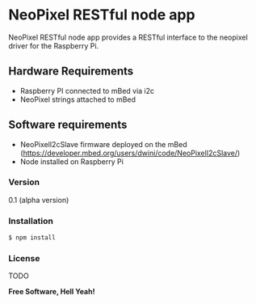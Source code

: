 # NeoPixel RESTful node app

NeoPixel RESTful node app provides a RESTful interface to the neopixel driver for the Raspberry Pi.

## Hardware Requirements

- Raspberry PI connected to mBed via i2c
- NeoPixel strings attached to mBed

## Software requirements
- NeoPixelI2cSlave firmware deployed on the mBed (https://developer.mbed.org/users/dwini/code/NeoPixelI2cSlave/)
- Node installed on Raspberry Pi

### Version
0.1 (alpha version)

### Installation

```sh
$ npm install
```

### License
TODO

**Free Software, Hell Yeah!**
